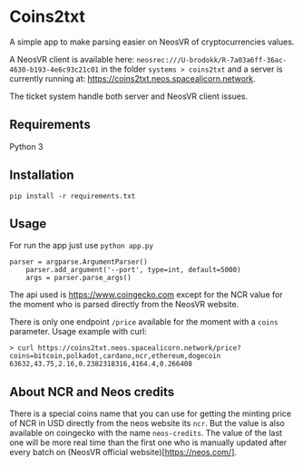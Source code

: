 # Coins2txt

A simple app to make parsing easier on NeosVR of cryptocurrencies values.

A NeosVR client is available here:
`neosrec:///U-brodokk/R-7a03a6ff-36ac-4630-b193-4e6c93c21c01` in the folder
`systems > coins2txt` and a server is currently running at:
https://coins2txt.neos.spacealicorn.network.

The ticket system handle both server and NeosVR client issues.

## Requirements

Python 3

## Installation

`pip install -r requirements.txt`

## Usage

For run the app just use `python app.py`

```
parser = argparse.ArgumentParser()
    parser.add_argument('--port', type=int, default=5000)
    args = parser.parse_args()
```

The api used is https://www.coingecko.com except for the NCR value for the
moment who is parsed directly from the NeosVR website.

There is only one endpoint `/price` available for the moment with a `coins`
parameter. Usage example with curl:

```
> curl https://coins2txt.neos.spacealicorn.network/price?coins=bitcoin,polkadot,cardano,ncr,ethereum,dogecoin
63632,43.75,2.16,0.2382318316,4164.4,0.266408
```

## About NCR and Neos credits

There is a special coins name that you can use for getting the minting price
of NCR in USD directly from the neos website its `ncr`. But the value is also
available on coingecko with the name `neos-credits`. The value of the last
one will be more real time than the first one who is manually updated after
every batch on (NeosVR official website)[https://neos.com/].
